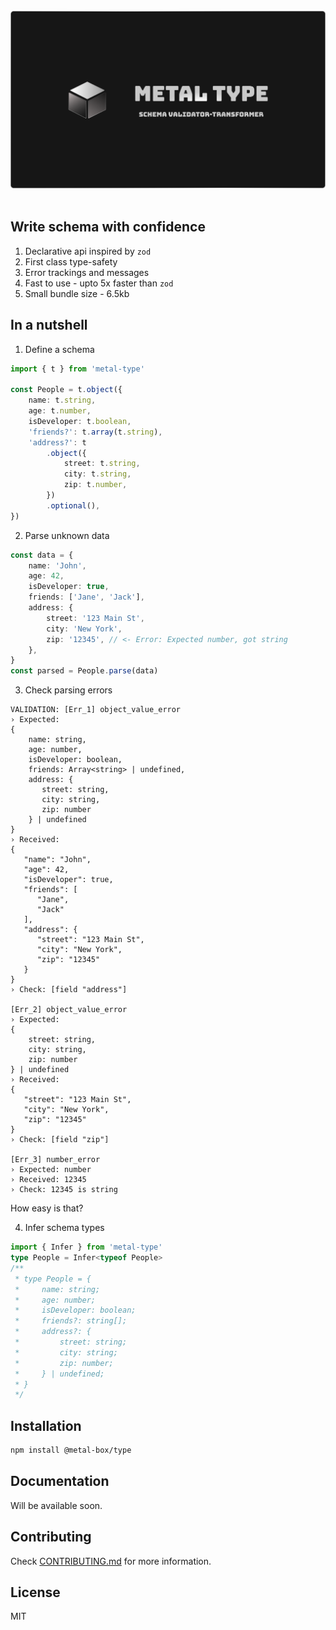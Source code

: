 <br />

<div align="center">
<img src="../../assets/banner.png" width="750px" alt="Metal-type banner" />
</div>

<br />

## Write schema with confidence

1. Declarative api inspired by `zod`
2. First class type-safety
3. Error trackings and messages
4. Fast to use - upto 5x faster than `zod`
5. Small bundle size - 6.5kb

## In a nutshell

1. Define a schema

```ts
import { t } from 'metal-type'

const People = t.object({
    name: t.string,
    age: t.number,
    isDeveloper: t.boolean,
    'friends?': t.array(t.string),
    'address?': t
        .object({
            street: t.string,
            city: t.string,
            zip: t.number,
        })
        .optional(),
})
```

2. Parse unknown data

```ts
const data = {
    name: 'John',
    age: 42,
    isDeveloper: true,
    friends: ['Jane', 'Jack'],
    address: {
        street: '123 Main St',
        city: 'New York',
        zip: '12345', // <- Error: Expected number, got string
    },
}
const parsed = People.parse(data)
```

3. Check parsing errors

```
VALIDATION: [Err_1] object_value_error
› Expected:
{
    name: string,
    age: number,
    isDeveloper: boolean,
    friends: Array<string> | undefined,
    address: {
       street: string,
       city: string,
       zip: number
    } | undefined
}
› Received:
{
   "name": "John",
   "age": 42,
   "isDeveloper": true,
   "friends": [
      "Jane",
      "Jack"
   ],
   "address": {
      "street": "123 Main St",
      "city": "New York",
      "zip": "12345"
   }
}
› Check: [field "address"]

[Err_2] object_value_error
› Expected:
{
    street: string,
    city: string,
    zip: number
} | undefined
› Received:
{
   "street": "123 Main St",
   "city": "New York",
   "zip": "12345"
}
› Check: [field "zip"]

[Err_3] number_error
› Expected: number
› Received: 12345
› Check: 12345 is string
```

How easy is that?

4. Infer schema types

```ts
import { Infer } from 'metal-type'
type People = Infer<typeof People>
/**
 * type People = {
 *     name: string;
 *     age: number;
 *     isDeveloper: boolean;
 *     friends?: string[];
 *     address?: {
 *         street: string;
 *         city: string;
 *         zip: number;
 *     } | undefined;
 * }
 */
```

## Installation

```bash
npm install @metal-box/type
```

## Documentation

Will be available soon.

## Contributing

Check [CONTRIBUTING.md](../../CONTRIBUTING.md) for more information.

## License

MIT
